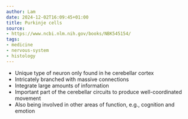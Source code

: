 ```yaml
---
author: Lam
date: 2024-12-02T16:09:45+01:00
title: Purkinje cells
source:
- https://www.ncbi.nlm.nih.gov/books/NBK545154/
tags:
- medicine
- nervous-system
- histology
---
```


- Unique type of neuron only found in he cerebellar cortex
- Intricately branched with massive connections
- Integrate large amounts of information
- Important part of the cerebellar circuits to produce well-coordinated movement
- Also being involved in other areas of function, e.g., cognition and emotion
